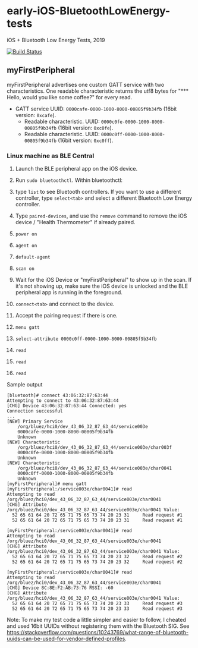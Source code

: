 # early-iOS-BluetoothLowEnergy-tests
iOS + Bluetooth Low Energy Tests, 2019

[![Build Status](https://dev.azure.com/hashtagchris/public/_apis/build/status/hashtagchris.early-iOS-BluetoothLowEnergy-tests?branchName=master)](https://dev.azure.com/hashtagchris/public/_build/latest?definitionId=4&branchName=master)

## myFirstPeripheral

myFirstPeripheral advertises one custom GATT service with two characteristics. One readable characteristic returns the utf8 bytes for "*** Hello, would you like some coffee?" for every read.

* GATT service UUID: `0000cafe-0000-1000-8000-00805f9b34fb` (16bit version: `0xcafe`).
  * Readable characteristic. UUID: `0000c0fe-0000-1000-8000-00805f9b34fb` (16bit version: `0xc0fe`).
  * Readable characteristic. UUID: `0000c0ff-0000-1000-8000-00805f9b34fb` (16bit version: `0xc0ff`).

### Linux machine as BLE Central

1. Launch the BLE peripheral app on the iOS device.
2. Run `sudo bluetoothctl`. Within bluetoothctl:
3. type `list` to see Bluetooth controllers. If you want to use a different controller, type `select<tab>` and select a different Bluetooth Low Energy controller.
4. Type `paired-devices`, and use the `remove` command to remove the iOS device / "Health Thermometer" if already paired.
5. `power on`
6. `agent on`
7. `default-agent`
8. `scan on`
9. Wait for the iOS Device or "myFirstPeripheral" to show up in the scan. If it's not showing up, make sure the iOS device is unlocked and the BLE peripheral app is running in the foreground.

10. `connect<tab>` and connect to the device.
11. Accept the pairing request if there is one.
12. `menu gatt`
13. `select-attribute 0000c0ff-0000-1000-8000-00805f9b34fb`
14. `read`
15. `read`
16. `read`

Sample output

```
[bluetooth]# connect 43:06:32:87:63:44
Attempting to connect to 43:06:32:87:63:44
[CHG] Device 43:06:32:87:63:44 Connected: yes
Connection successful
...
[NEW] Primary Service
	/org/bluez/hci0/dev_43_06_32_87_63_44/service003e
	0000cafe-0000-1000-8000-00805f9b34fb
	Unknown
[NEW] Characteristic
	/org/bluez/hci0/dev_43_06_32_87_63_44/service003e/char003f
	0000c0fe-0000-1000-8000-00805f9b34fb
	Unknown
[NEW] Characteristic
	/org/bluez/hci0/dev_43_06_32_87_63_44/service003e/char0041
	0000c0ff-0000-1000-8000-00805f9b34fb
	Unknown
[myFirstPeripheral]# menu gatt
[myFirstPeripheral:/service003e/char0041]# read
Attempting to read /org/bluez/hci0/dev_43_06_32_87_63_44/service003e/char0041
[CHG] Attribute /org/bluez/hci0/dev_43_06_32_87_63_44/service003e/char0041 Value:
  52 65 61 64 20 72 65 71 75 65 73 74 20 23 31     Read request #1
  52 65 61 64 20 72 65 71 75 65 73 74 20 23 31     Read request #1

[myFirstPeripheral:/service003e/char0041]# read
Attempting to read /org/bluez/hci0/dev_43_06_32_87_63_44/service003e/char0041
[CHG] Attribute /org/bluez/hci0/dev_43_06_32_87_63_44/service003e/char0041 Value:
  52 65 61 64 20 72 65 71 75 65 73 74 20 23 32     Read request #2
  52 65 61 64 20 72 65 71 75 65 73 74 20 23 32     Read request #2

[myFirstPeripheral:/service003e/char0041]# read
Attempting to read /org/bluez/hci0/dev_43_06_32_87_63_44/service003e/char0041
[CHG] Device 8C:8E:F2:AB:73:76 RSSI: -60
[CHG] Attribute /org/bluez/hci0/dev_43_06_32_87_63_44/service003e/char0041 Value:
  52 65 61 64 20 72 65 71 75 65 73 74 20 23 33     Read request #3
  52 65 61 64 20 72 65 71 75 65 73 74 20 23 33     Read request #3
```

Note: To make my test code a little simpler and easier to follow, I cheated and used 16bit UUIDs without registering them with the Bluetooth SIG. See https://stackoverflow.com/questions/10243769/what-range-of-bluetooth-uuids-can-be-used-for-vendor-defined-profiles.
